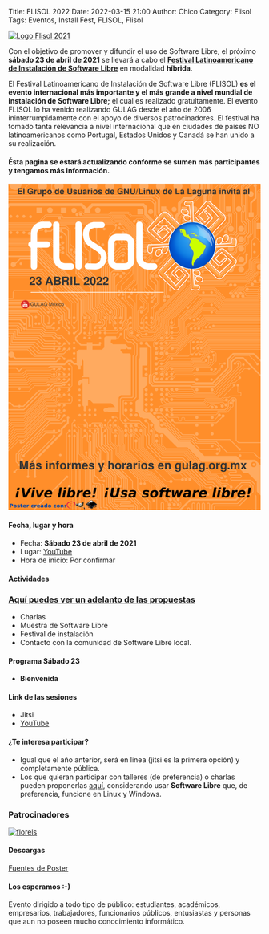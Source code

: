 Title: FLISOL 2022
Date: 2022-03-15 21:00
Author: Chico
Category: Flisol
Tags: Eventos, Install Fest, FLISOL, Flisol

[![Logo Flisol 2021]({attach}2021-03-19-invitacion_flisol/flisol-libre-software-logo.jpg)]({attach}2021-03-19-invitacion_flisol/flisol-libre-software-logo.jpg)

Con el objetivo de promover y difundir el uso de Software Libre, el próximo **sábado 23 de abril de 2021** se llevará a cabo el **[Festival Latinoamericano de Instalación de Software Libre](https://flisol.info/FLISOL2021/Mexico/)** en modalidad **híbrida**.

<!-- break -->

El Festival Latinoamericano de Instalación de Software Libre (FLISOL) **es el evento internacional más importante y el más grande a nivel mundial de instalación de Software Libre;** el cual es realizado gratuitamente. El evento FLISOL lo ha venido realizando GULAG desde el año de 2006 ininterrumpidamente con el apoyo de diversos patrocinadores. El festival ha tomado tanta relevancia a nivel internacional que en ciudades de países NO latinoamericanos como Portugal, Estados Unidos y Canadá se han unido a su realización.

#### Ésta pagina se estará actualizando conforme se sumen más participantes y tengamos más información.

[![poster Flisol 2022](https://github.com/GULAG/PosterFlisol2022/blob/main/PosterFlisol2022.png?raw=true)](https://github.com/GULAG/PosterFlisol2022/blob/main/PosterFlisol2022.png?raw=true)

#### Fecha, lugar y hora

+ Fecha: **Sábado 23 de abril de 2021**
+ Lugar: [YouTube](https://www.youtube.com/channel/UCTDFuE72U4L1NknVbsXH32g)
+ Hora de inicio: Por confirmar

#### Actividades

### [Aquí puedes ver un adelanto de las propuestas](https://pad.riseup.net/p/Flisol2022Gulag-Gpl)

+ Charlas
+ Muestra de Software Libre
+ Festival de instalación
+ Contacto con la comunidad de Software Libre local.

#### Programa Sábado 23

* **Bienvenida**

#### Link de las sesiones
+ Jitsi
+ [YouTube](https://www.youtube.com/channel/UCTDFuE72U4L1NknVbsXH32g)

#### ¿Te interesa participar?

* Igual que el año anterior, será en linea (jitsi es la primera opción) y completamente pública.
* Los que quieran participar con talleres (de preferencia) o charlas pueden proponerlas [aquí](https://pad.riseup.net/p/Flisol2022Gulag-Gpl), considerando usar **Software Libre** que, de preferencia, funcione en Linux y Windows.


### Patrocinadores

[![florels]({attach}2021-03-19-invitacion_flisol/Perfumeria_Florels_blanco.png)]({attach}2021-03-19-invitacion_flisol/Perfumeria_Florels_blanco.png)

#### Descargas

[Fuentes de Poster](https://github.com/GULAG/PosterFlisol2022)

#### Los esperamos :-)

Evento dirigido a todo tipo de público: estudiantes, académicos, empresarios, trabajadores, funcionarios públicos, entusiastas y personas que aun no poseen mucho conocimiento informático.


